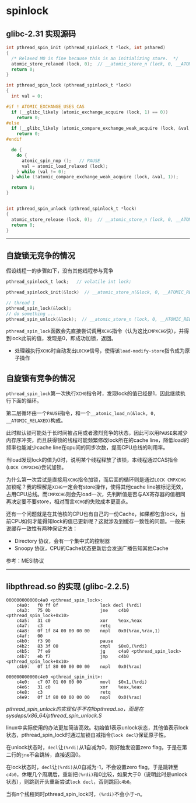 # spinlock

## glibc-2.31 实现源码

``` c
int pthread_spin_init (pthread_spinlock_t *lock, int pshared)
{
  /* Relaxed MO is fine because this is an initializing store.  */
  atomic_store_relaxed (lock, 0);  // __atomic_store_n (lock, 0, __ATOMIC_RELAXED);  
  return 0;
}

int pthread_spin_lock (pthread_spinlock_t *lock)
{                       
  int val = 0;

#if ! ATOMIC_EXCHANGE_USES_CAS
  if (__glibc_likely (atomic_exchange_acquire (lock, 1) == 0)) 
    return 0;
#else
  if (__glibc_likely (atomic_compare_exchange_weak_acquire (lock, &val, 1)))
    return 0;
#endif

  do {
    do {   
      atomic_spin_nop ();   // PAUSE
      val = atomic_load_relaxed (lock);
    } while (val != 0); 
  } while (!atomic_compare_exchange_weak_acquire (lock, &val, 1));

  return 0;
}


int pthread_spin_unlock (pthread_spinlock_t *lock)
{
  atomic_store_release (lock, 0);  // __atomic_store_n (lock, 0, __ATOMIC_RELEASE);
  return 0;
}

```

----

## 自旋锁无竞争的情况

假设线程一的步骤如下，没有其他线程参与竞争
``` c 
pthread_spinlock_t lock;   // volatile int lock;

pthread_spinlock_init(&lock)  // __atomic_store_n(&lock, 0, __ATOMIC_RELAXED);  //置零

// thread 1
pthread_spin_lock(&lock);
// do something ...
pthread_spin_unlock(&lock);  // __atomic_store_n (lock, 0, __ATOMIC_RELEASE);

```

`pthread_spin_lock`函数会先直接尝试调用`XCHG`指令（认为这比`CMPXCHG`快），并得到lock此前的值，发现是0，即成功加锁，返回。

* 处理器执行`XCHG`时自动发出`LOCK#`信号，使得该`load-modify-store`指令成为原子操作


## 自旋锁有竞争的情况

`pthread_spin_lock`第一次执行`XCHG`指令时，发现lock的值已经是1，因此继续执行下面的循环。

第二层循环由一个`PAUSE`指令，和一个`__atomic_load_n(&lock, 0, __ATOMIC_RELAXED)`构成。

此时默认锁可能处于长时间被占用或者激烈竞争的状态，因此可以用`PAUSE`来减少内存序冲突，而且获得锁的线程可能频繁修改lock所在的cache line，降低load的频率也能减少cache line在cpu间的同步次数，提高CPU总线的利用率。

当load发现lock的值为0时，说明某个线程释放了该锁，本线程通过CAS指令(`LOCK CMPXCHG`)尝试加锁。

为什么第一次尝试是直接用`XCHG`指令加锁，而后面的循环则是通过`LOCK CMPXCHG`加锁呢？我的理解是`XCHG`一定会有store操作，使得其他cache line被标记无效，占用CPU总线。而`CMPXCHG`则会先load一次，先判断值是否与AX寄存器的值相同再决定要不要store，相对而言`XCHG`的失败成本更高点。


还有一个问题就是在其他核的CPU也有自己的一份Cache，如果都包含lock，当前CPU如何才能得知lock的值已更新呢？这就涉及到缓存一致性的问题。一般来说缓存一致性有两种保证方法：
* Directory 协议，会有一个集中式的控制器
* Snoopy 协议，CPU的Cache状态更新后会发送广播告知其他Cache 

参考：MESI协议

---

## libpthread.so 的实现 (glibc-2.2.5)

```ARM Assembly
000000000000c4a0 <pthread_spin_lock>:
    c4a0:   f0 ff 0f                lock decl (%rdi)
    c4a3:   75 0b                   jne    c4b0 <pthread_spin_lock+0x10>
    c4a5:   31 c0                   xor    %eax,%eax
    c4a7:   c3                      retq   
    c4a8:   0f 1f 84 00 00 00 00    nopl   0x0(%rax,%rax,1)
    c4af:   00    
    c4b0:   f3 90                   pause  
    c4b2:   83 3f 00                cmpl   $0x0,(%rdi)
    c4b5:   7f e9                   jg     c4a0 <pthread_spin_lock>
    c4b7:   eb f7                   jmp    c4b0 <pthread_spin_lock+0x10>
    c4b9:   0f 1f 80 00 00 00 00    nopl   0x0(%rax)

000000000000c4e0 <pthread_spin_init>:
    c4e0:   c7 07 01 00 00 00       movl   $0x1,(%rdi)
    c4e6:   31 c0                   xor    %eax,%eax
    c4e8:   c3                      retq
    c4e9:   0f 1f 80 00 00 00 00    nopl   0x0(%rax)
```

*pthread_spin_unlock的实现似乎不在libpthread.so，而是在sysdeps/x86_64/pthread_spin_unlock.S*

linux中实际使用的办法更加简洁高效。初始值1表示unlock状态，其他值表示lock状态，pthread_spin_lock时通过加锁自减指令(`lock decl`)保证原子性。

在unlock状态时，`decl`让`(%rdi)`从1自减为0，刚好触发设置zero flag，于是在第二行的`jne`不会跳转，直接返回0。

在lock状态时，`decl`让`(%rdi)`从0自减为-1，不会设置zero flag，于是跳转至`c4b0`，休眠几个周期后，重新把`(%rdi)`和0比较，如果大于0（说明此时是unlock状态），则跳到开头重新尝试`lock decl`，否则跳回`c4b0`。

当有n个线程同时pthread_spin_lock时，`(%rdi)`不会小于-n。

